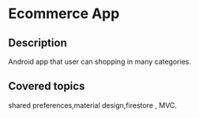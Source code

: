# Ecommerce App
## Description
Android app that user can shopping in many categories.
## Covered topics
shared preferences,material design,firestore , MVC. 

